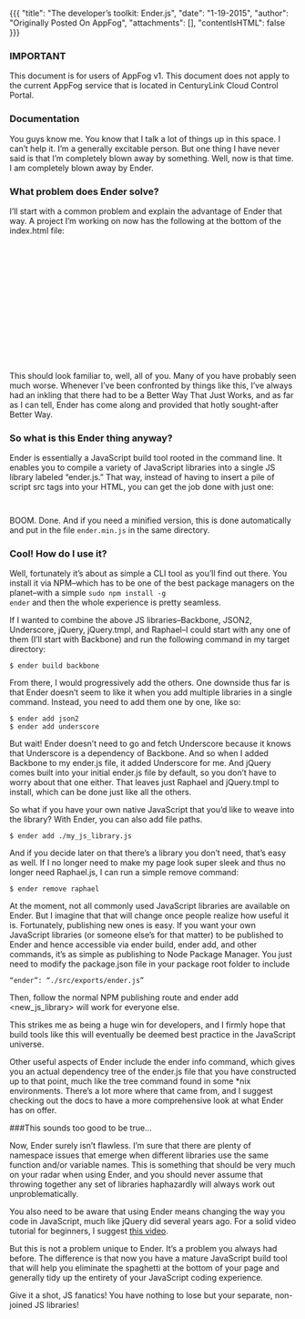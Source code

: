 {{{
  "title": "The developer’s toolkit: Ender.js",
  "date": "1-19-2015",
  "author": "Originally Posted On AppFog",
  "attachments": [],
  "contentIsHTML": false
}}}

### IMPORTANT

This document is for users of AppFog v1. This document does not apply to the current AppFog service that is located in CenturyLink Cloud Control Portal.

### Documentation

You guys know me. You know that I talk a lot of things up in this space. I can’t help it. I’m a generally excitable person. But one thing I have never said is that I’m completely blown away by something. Well, now is that time. I am completely blown away by Ender.

### What problem does Ender solve?

I’ll start with a common problem and explain the advantage of Ender that way. A project I’m working on now has the following at the bottom of the index.html file:

<pre><code>

<script src="http://ajax.cdnjs.com/ajax/libs/json2/20110223/json2.js"></script>
<script src="http://ajax.googleapis.com/ajax/libs/jquery/1.4.4/jquery.min.js"></script>
<script src="http://ajax.cdnjs.com/ajax/libs/underscore.js/1.1.4/underscore-min.js"></script>
<script src="http://ajax.cdnjs.com/ajax/libs/backbone.js/0.3.3/backbone-min.js"></script>
<script src="http://ajax.microsoft.com/ajax/jquery.templates/beta1/jquery.tmpl.js"></script>
<script src=”http://cdnjs.cloudflare.com/ajax/libs/raphael/2.0.1/raphael-min.js”></script>

</code></pre>

This should look familiar to, well, all of you. Many of you have probably seen much worse. Whenever I’ve been confronted by things like this, I’ve always had an inkling that there had to be a Better Way That Just Works, and as far as I can tell, Ender has come along and provided that hotly sought-after Better Way.

### So what is this Ender thing anyway?

Ender is essentially a JavaScript build tool rooted in the command line. It enables you to compile a variety of JavaScript libraries into a single JS library labeled “ender.js.” That way, instead of having to insert a pile of script src tags into your HTML, you can get the job done with just one:

<pre><code> <script src=”ender.js”></script></code></pre>

BOOM. Done. And if you need a minified version, this is done automatically and put in the file <code>ender.min.js</code> in the same directory.

### Cool! How do I use it?

Well, fortunately it’s about as simple a CLI tool as you’ll find out there. You install it via NPM–which has to be one of the best package managers on the planet–with a simple <code>sudo npm install -g ender</code> and then the whole experience is pretty seamless.

If I wanted to combine the above JS libraries–Backbone, JSON2, Underscore, jQuery, jQuery.tmpl, and Raphael–I could start with any one of them (I’ll start with Backbone) and run the following command in my target directory:

<pre><code>$ ender build backbone</code></pre>

From there, I would progressively add the others. One downside thus far is that Ender doesn’t seem to like it when you add multiple libraries in a single command. Instead, you need to add them one by one, like so:

<pre><code>$ ender add json2
$ ender add underscore
</code></pre>

But wait! Ender doesn’t need to go and fetch Underscore because it knows that Underscore is a dependency of Backbone. And so when I added Backbone to my ender.js file, it added Underscore for me. And jQuery comes built into your initial ender.js file by default, so you don’t have to worry about that one either. That leaves just Raphael and jQuery.tmpl to install, which can be done just like all the others.

So what if you have your own native JavaScript that you’d like to weave into the library? With Ender, you can also add file paths.

<pre><code>$ ender add ./my_js_library.js</code></pre>

And if you decide later on that there’s a library you don’t need, that’s easy as well. If I no longer need to make my page look super sleek and thus no longer need Raphael.js, I can run a simple remove command:

<pre><code>$ ender remove raphael</code></pre>

At the moment, not all commonly used JavaScript libraries are available on Ender. But I imagine that that will change once people realize how useful it is. Fortunately, publishing new ones is easy. If you want your own JavaScript libraries (or someone else’s for that matter) to be published to Ender and hence accessible via ender build, ender add, and other commands, it’s as simple as publishing to Node Package Manager. You just need to modify the package.json file in your package root folder to include

<pre><code>“ender”: “./src/exports/ender.js”</code></pre>

Then, follow the normal NPM publishing route and ender add <new_js_library> will work for everyone else.

This strikes me as being a huge win for developers, and I firmly hope that build tools like this will eventually be deemed best practice in the JavaScript universe.

Other useful aspects of Ender include the ender info command, which gives you an actual dependency tree of the ender.js file that you have constructed up to that point, much like the tree command found in some *nix environments. There’s a lot more where that came from, and I suggest checking out the docs to have a more comprehensive look at what Ender has on offer.

###This sounds too good to be true…

Now, Ender surely isn’t flawless. I’m sure that there are plenty of namespace issues that emerge when different libraries use the same function and/or variable names. This is something that should be very much on your radar when using Ender, and you should never assume that throwing together any set of libraries haphazardly will always work out unproblematically.

You also need to be aware that using Ender means changing the way you code in JavaScript, much like jQuery did several years ago. For a solid video tutorial for beginners, I suggest [this video](https://vimeo.com/23836209).

But this is not a problem unique to Ender. It’s a problem you always had before. The difference is that now you have a mature JavaScript build tool that will help you eliminate the <code><src script=”mylib.js”></src></code> spaghetti at the bottom of your page and generally tidy up the entirety of your JavaScript coding experience.

Give it a shot, JS fanatics! You have nothing to lose but your separate, non-joined JS libraries!
